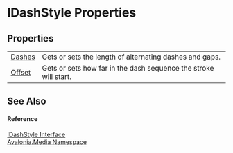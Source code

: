 # IDashStyle Properties




## Properties
<table>
<tr>
<td><a href="P_Avalonia_Media_IDashStyle_Dashes">Dashes</a></td>
<td>Gets or sets the length of alternating dashes and gaps.</td>
</tr>
<tr>
<td><a href="P_Avalonia_Media_IDashStyle_Offset">Offset</a></td>
<td>Gets or sets how far in the dash sequence the stroke will start.</td>
</tr>
</table>

## See Also


#### Reference
<a href="T_Avalonia_Media_IDashStyle">IDashStyle Interface</a>  
<a href="N_Avalonia_Media">Avalonia.Media Namespace</a>  
